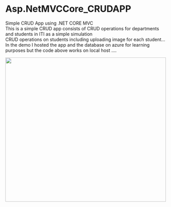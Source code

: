 # Asp.NetMVCCore_CRUDAPP
Simple CRUD App using .NET CORE MVC <br/>
This is a simple CRUD app consists of CRUD operations for departments and students in ITI as a simple simulation <br/>
CRUD operations on students including uploading image for each student...<br/>
In the demo I hosted the app and the database on azure for learning purposes but the code above works on local host ....<br/>


<img src = https://user-images.githubusercontent.com/85319019/163893735-49960af9-447c-42cf-91b9-d65c182dd707.mp4 width="500px" height="450px"/>

